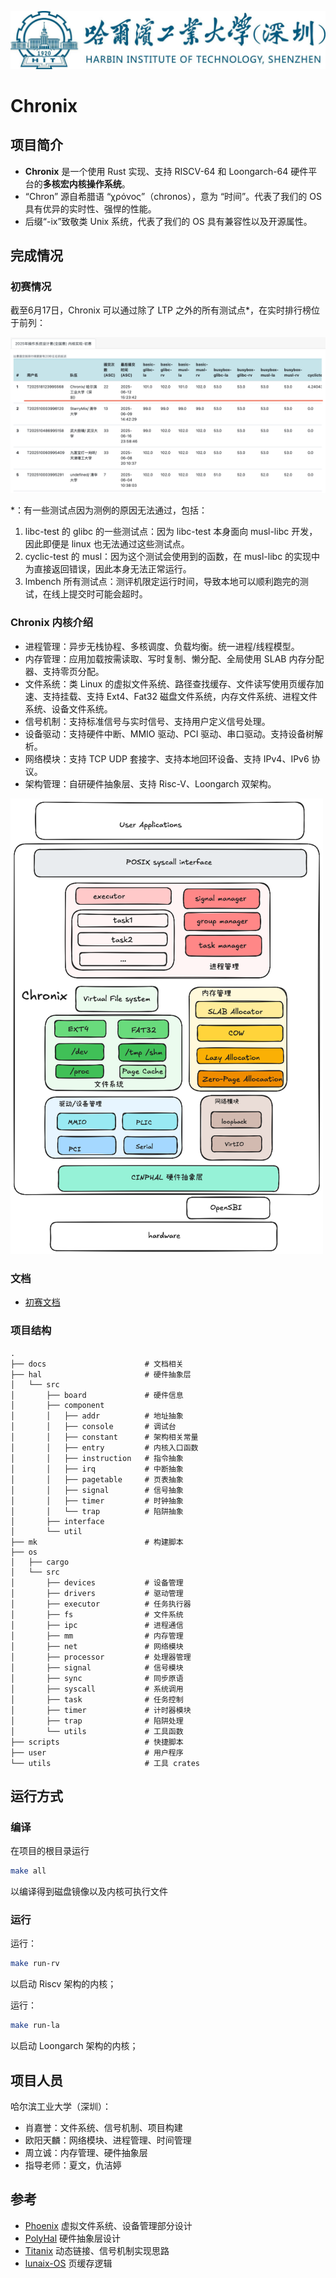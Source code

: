 ![hitsz](./docs/assets/hitsz.jpg)

# Chronix

## 项目简介

- **Chronix** 是一个使用 Rust 实现、支持 RISCV-64 和 Loongarch-64 硬件平台的**多核宏内核操作系统**。
- “Chron” 源自希腊语 “χρόνος”（chronos），意为 “时间”。代表了我们的 OS 具有优异的实时性、强悍的性能。
- 后缀“-ix”致敬类 Unix 系统，代表了我们的 OS 具有兼容性以及开源属性。

## 完成情况

### 初赛情况

截至6月17日，Chronix 可以通过除了 LTP 之外的所有测试点*，在实时排行榜位于前列：

![leader-board](./docs/assets/leader-board.png)

*：有一些测试点因为测例的原因无法通过，包括：
1. libc-test 的 glibc 的一些测试点：因为 libc-test 本身面向 musl-libc 开发，因此即便是 linux 也无法通过这些测试点。
2. cyclic-test 的 musl：因为这个测试会使用到的函数，在 musl-libc 的实现中为直接返回错误，因此本身无法正常运行。
3. lmbench 所有测试点：测评机限定运行时间，导致本地可以顺利跑完的测试，在线上提交时可能会超时。

### Chronix 内核介绍

- 进程管理：异步无栈协程、多核调度、负载均衡。统一进程/线程模型。
- 内存管理：应用加载按需读取、写时复制、懒分配、全局使用 SLAB 内存分配器、支持零页分配。
- 文件系统：类 Linux 的虚拟文件系统、路径查找缓存、文件读写使用页缓存加速、支持挂载、支持 Ext4、Fat32 磁盘文件系统，内存文件系统、进程文件系统、设备文件系统。
- 信号机制：支持标准信号与实时信号、支持用户定义信号处理。
- 设备驱动：支持硬件中断、MMIO 驱动、PCI 驱动、串口驱动。支持设备树解析。
- 网络模块：支持 TCP UDP 套接字、支持本地回环设备、支持 IPv4、IPv6 协议。 
- 架构管理：自研硬件抽象层、支持 Risc-V、Loongarch 双架构。

<img src="./docs/assets/total-arch.png" alt="Chronix 内核架构" width="500"/>


### 文档

- [初赛文档]()

### 项目结构

```
.
├── docs                      # 文档相关
├── hal                       # 硬件抽象层
│   └── src                   
│       ├── board             # 硬件信息
│       ├── component
│       │   ├── addr          # 地址抽象
│       │   ├── console       # 调试台
│       │   ├── constant      # 架构相关常量
│       │   ├── entry         # 内核入口函数
│       │   ├── instruction   # 指令抽象
│       │   ├── irq           # 中断抽象
│       │   ├── pagetable     # 页表抽象
│       │   ├── signal        # 信号抽象
│       │   ├── timer         # 时钟抽象
│       │   └── trap          # 陷阱抽象
│       ├── interface
│       └── util
├── mk                        # 构建脚本
├── os
│   ├── cargo
│   └── src
│       ├── devices           # 设备管理
│       ├── drivers           # 驱动管理
│       ├── executor          # 任务执行器
│       ├── fs                # 文件系统
│       ├── ipc               # 进程通信
│       ├── mm                # 内存管理
│       ├── net               # 网络模块
│       ├── processor         # 处理器管理
│       ├── signal            # 信号模块
│       ├── sync              # 同步原语
│       ├── syscall           # 系统调用
│       ├── task              # 任务控制
│       ├── timer             # 计时器模块
│       ├── trap              # 陷阱处理
│       └── utils             # 工具函数
├── scripts                   # 快捷脚本
├── user                      # 用户程序
└── utils                     # 工具 crates
```

## 运行方式

### 编译
在项目的根目录运行

```bash
make all
```

以编译得到磁盘镜像以及内核可执行文件

### 运行

运行：

```bash
make run-rv
```

以启动 Riscv 架构的内核；

运行：

```bash
make run-la
```

以启动 Loongarch 架构的内核；

## 项目人员

哈尔滨工业大学（深圳）：
- 肖嘉誉：文件系统、信号机制、项目构建
- 欧阳天麟：网络模块、进程管理、时间管理
- 周立诚：内存管理、硬件抽象层
- 指导老师：夏文，仇洁婷

## 参考

- [Phoenix](https://github.com/ChenRuiwei/Phoenix.git) 虚拟文件系统、设备管理部分设计
- [PolyHal](https://github.com/Byte-OS/polyhal.git) 硬件抽象层设计
- [Titanix](https://github.com/greenhandzpx/Titanix.git) 动态链接、信号机制实现思路
- [lunaix-OS](https://github.com/Minep/lunaix-os.git) 页缓存逻辑